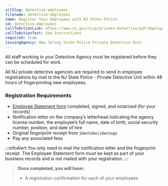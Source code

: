 ```yaml
---
urlSlug: detective-employees
filename: detective-employees
name: Register Your Employees with NJ State Police
id: detective-employees
callToActionLink: https://www.nj.gov/njsp/private-detective/pdf/Employee_Registration_Instructions.pdf
callToActionText: See Instructions
required: true
issuingAgency: New Jersey State Police Private Detective Unit
---
```

All staff working in your Detective Agency must be registered before they can be scheduled for work. 

All NJ private detective agencies are required to send in employee registrations by mail to the NJ State Police - Private Detective Unit within 48 hours of fingerprinting new employees. 

### Registration Requirements

* [Employee Statement form](https://www.nj.gov/njsp/private-detective/pdf/pd-agency-statement.pdf) completed, signed, and notarized (for your records)
* Notification letter on the company’s letterhead indicating the agency license number, the employee’s full name, date of birth, social security number, position, and date of hire
* Original fingerprint receipt from `IdentoGo|identogo` 
* Pay any associated fees  

:::infoAlert 
 You only need to mail the notification letter and the fingerprint receipt. The Employee Statement form must be kept as part of your business records and is not mailed with your registration.
:::



> **Once completed, you will have:**
>
> * A registration confirmation for each of your employees